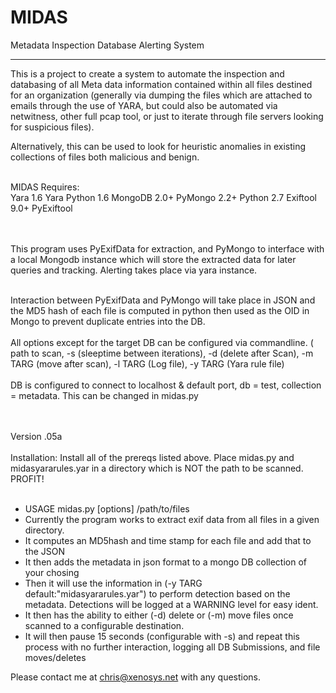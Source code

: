 MIDAS
=====

Metadata Inspection Database Alerting System

_____________________

This is a project to create a system to automate the inspection and databasing of all Meta data information
contained within all files destined for an organization (generally via dumping the files which are attached
to emails through the use of YARA, but could also be automated via netwitness, other full pcap tool, or just
to iterate through file servers looking for suspicious files). <br>

Alternatively, this can be used to look for heuristic anomalies in existing collections of files both malicious
and benign. <br><br>

MIDAS Requires: <br>
Yara 1.6 
Yara Python 1.6
MongoDB 2.0+
PyMongo 2.2+
Python 2.7
Exiftool 9.0+
PyExiftool 

<br><br>
This program uses PyExifData for extraction, and PyMongo to interface with a local Mongodb instance which will
store the extracted data for later queries and tracking. Alerting takes place via yara instance.
<br><br>

Interaction between PyExifData and PyMongo will take place in JSON and the MD5 hash of each file is computed in python then used as the OID in Mongo to prevent duplicate entries into the DB.
<br><br>
All options except for the target DB can be configured via commandline. ( path to scan, -s (sleeptime between iterations), -d (delete after Scan), -m TARG (move after scan), -l TARG (Log file), -y TARG (Yara rule file) 
<br><br> 
DB is configured to connect to localhost & default port, db = test, collection = metadata. This can be changed in midas.py

<br><br>
Version .05a
<br><br>
Installation: Install all of the prereqs listed above. Place midas.py and midasyararules.yar in a directory which is NOT the path to be scanned. <br> PROFIT!
<br><br>

- USAGE midas.py [options] /path/to/files 
- Currently the program works to extract exif data from all files in a given directory. 
- It computes an MD5hash and time stamp for each file and add that to the JSON 
- It then adds the metadata in json format to a mongo DB collection of your chosing 
- Then it will use the information in (-y TARG default:"midasyararules.yar") to perform detection based on the metadata. Detections will be logged at a WARNING level for easy ident. 
- It then has the ability to either (-d) delete or (-m) move files once scanned to a configurable destination.  
- It will then pause 15 seconds (configurable with -s) and repeat this process with no further interaction, logging all DB Submissions, and file moves/deletes 

Please contact me at chris@xenosys.net with any questions. 
